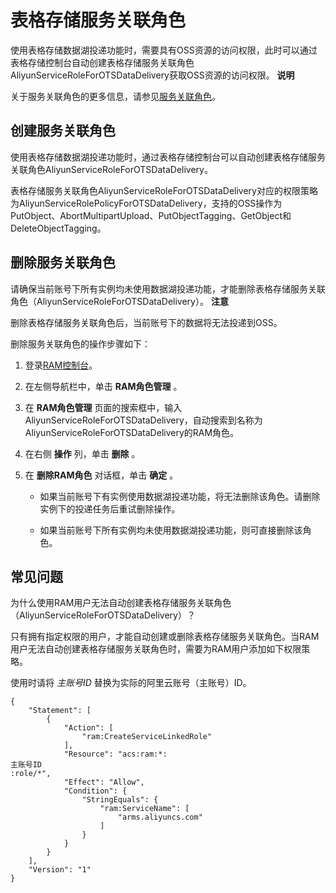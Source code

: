 表格存储服务关联角色 
===============================

使用表格存储数据湖投递功能时，需要具有OSS资源的访问权限，此时可以通过表格存储控制台自动创建表格存储服务关联角色AliyunServiceRoleForOTSDataDelivery获取OSS资源的访问权限。
**说明**

关于服务关联角色的更多信息，请参见[服务关联角色](/cn.zh-CN/角色管理/服务关联角色.md)。

创建服务关联角色 
-----------------------------

使用表格存储数据湖投递功能时，通过表格存储控制台可以自动创建表格存储服务关联角色AliyunServiceRoleForOTSDataDelivery。

表格存储服务关联角色AliyunServiceRoleForOTSDataDelivery对应的权限策略为AliyunServiceRolePolicyForOTSDataDelivery，支持的OSS操作为PutObject、AbortMultipartUpload、PutObjectTagging、GetObject和DeleteObjectTagging。

删除服务关联角色 
-----------------------------

请确保当前账号下所有实例均未使用数据湖投递功能，才能删除表格存储服务关联角色（AliyunServiceRoleForOTSDataDelivery）。
**注意**

删除表格存储服务关联角色后，当前账号下的数据将无法投递到OSS。

删除服务关联角色的操作步骤如下：

1. 登录[RAM控制台](https://ram.console.aliyun.com/)。

   

2. 在左侧导航栏中，单击 **RAM角色管理** 。

   

3. 在 **RAM角色管理** 页面的搜索框中，输入AliyunServiceRoleForOTSDataDelivery，自动搜索到名称为AliyunServiceRoleForOTSDataDelivery的RAM角色。

   

4. 在右侧 **操作** 列，单击 **删除** 。

   

5. 在 **删除RAM角色** 对话框，单击 **确定** 。

   * 如果当前账号下有实例使用数据湖投递功能，将无法删除该角色。请删除实例下的投递任务后重试删除操作。

     
   
   * 如果当前账号下所有实例均未使用数据湖投递功能，则可直接删除该角色。

     
   

   




常见问题 
-------------------------

为什么使用RAM用户无法自动创建表格存储服务关联角色（AliyunServiceRoleForOTSDataDelivery）？

只有拥有指定权限的用户，才能自动创建或删除表格存储服务关联角色。当RAM用户无法自动创建表格存储服务关联角色时，需要为RAM用户添加如下权限策略。

使用时请将 *主账号ID* 替换为实际的阿里云账号（主账号）ID。

    {
        "Statement": [
            {
                "Action": [
                    "ram:CreateServiceLinkedRole"
                ],
                "Resource": "acs:ram:*: 
    主账号ID 
    :role/*",
                "Effect": "Allow",
                "Condition": {
                    "StringEquals": {
                        "ram:ServiceName": [
                            "arms.aliyuncs.com"
                        ]
                    }
                }
            }
        ],
        "Version": "1"
    }



